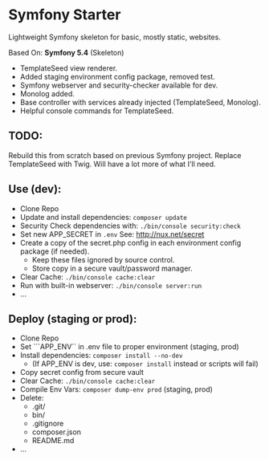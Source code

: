 # Symfony Starter

Lightweight Symfony skeleton for basic, mostly static, websites.

Based On: **Symfony 5.4** (Skeleton)

- TemplateSeed view renderer.
- Added staging environment config package, removed test.
- Symfony webserver and security-checker available for dev.
- Monolog added.
- Base controller with services already injected (TemplateSeed, Monolog).
- Helpful console commands for TemplateSeed.

## TODO:

Rebuild this from scratch based on previous Symfony project. Replace TemplateSeed with Twig. Will have a lot more of what I'll need.

## Use (dev):

- Clone Repo
- Update and install dependencies: ```composer update```
- Security Check dependencies with: ```./bin/console security:check```
- Set new APP_SECRET in ```.env``` See: http://nux.net/secret
- Create a copy of the secret.php config in each environment config package (if needed).
  - Keep these files ignored by source control.
  - Store copy in a secure vault/password manager.
- Clear Cache: ```./bin/console cache:clear```
- Run with built-in webserver: ```./bin/console server:run```
- ...

## Deploy (staging or prod):

- Clone Repo
- Set ```APP_ENV`` in .env file to proper environment (staging, prod)
- Install dependencies: ```composer install --no-dev```
  - (If APP_ENV is dev, use: ```composer install``` instead or scripts will fail)
- Copy secret config from secure vault
- Clear Cache: ```./bin/console cache:clear```
- Compile Env Vars: ```composer dump-env prod``` (staging, prod)
- Delete:
  - .git/
  - bin/
  - .gitignore
  - composer.json
  - README.md
- ...

